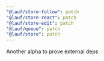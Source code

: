 ```yaml
---
"@lauf/store-follow": patch
"@lauf/store-react": patch
"@lauf/store-edit": patch
"@lauf/queue": patch
"@lauf/store": patch
---
```


Another alpha to prove external deps
